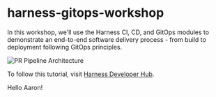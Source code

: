 # harness-gitops-workshop

In this workshop, we'll use the Harness CI, CD, and GitOps modules to demonstrate an end-to-end software delivery process - from build to deployment following GitOps principles. 

![PR Pipeline Architecture](assets/pr-pipeline-architecture.png)

To follow this tutorial, visit [Harness Developer Hub](https://developer.harness.io/tutorials/cd-pipelines/unified-cicd/e2e-pipeline).



Hello Aaron!
